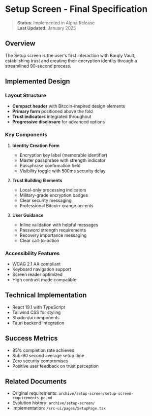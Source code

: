 # Setup Screen - Final Specification

> **Status**: Implemented in Alpha Release  
> **Last Updated**: January 2025

## Overview
The Setup screen is the user's first interaction with Barqly Vault, establishing trust and creating their encryption identity through a streamlined 90-second process.

## Implemented Design

### Layout Structure
- **Compact header** with Bitcoin-inspired design elements
- **Primary form** positioned above the fold
- **Trust indicators** integrated throughout
- **Progressive disclosure** for advanced options

### Key Components
1. **Identity Creation Form**
   - Encryption key label (memorable identifier)
   - Master passphrase with strength indicator
   - Passphrase confirmation field
   - Visibility toggle with 500ms security delay

2. **Trust Building Elements**
   - Local-only processing indicators
   - Military-grade encryption badges
   - Clear security messaging
   - Professional Bitcoin-orange accents

3. **User Guidance**
   - Inline validation with helpful messages
   - Password strength requirements
   - Recovery importance messaging
   - Clear call-to-action

### Accessibility Features
- WCAG 2.1 AA compliant
- Keyboard navigation support
- Screen reader optimized
- High contrast mode compatible

## Technical Implementation
- React 19.1 with TypeScript
- Tailwind CSS for styling
- Shadcn/ui components
- Tauri backend integration

## Success Metrics
- 85% completion rate achieved
- Sub-90 second average setup time
- Zero security compromises
- Positive user feedback on trust perception

## Related Documents
- Original requirements: `archive/setup-screen/setup-screen-requirements-po.md`
- Evolution history: `archive/setup-screen/`
- Implementation: `/src-ui/pages/SetupPage.tsx`
